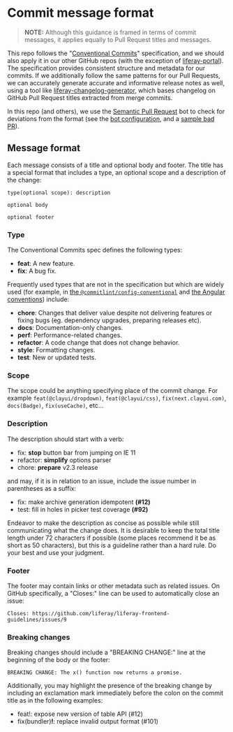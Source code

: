 # Commit message format

> **NOTE:** Although this guidance is framed in terms of commit messages, it applies equally to Pull Request titles and messages.

This repo follows the "[Conventional Commits](https://www.conventionalcommits.org/)" specification, and we should also apply it in our other GitHub repos (with the exception of [liferay-portal](https://github.com/liferay/liferay-portal)). The specification provides consistent structure and metadata for our commits. If we additionally follow the same patterns for our Pull Requests, we can accurately generate accurate and informative release notes as well, using a tool like [liferay-changelog-generator](https://github.com/liferay/liferay-npm-tools/tree/master/packages/liferay-changelog-generator), which bases changelog on GitHub Pull Request titles extracted from merge commits.

In this repo (and others), we use the [Semantic Pull Request](https://github.com/probot/semantic-pull-requests) bot to check for deviations from the format (see the [bot configuration](https://github.com/liferay/liferay-frontend-guidelines/blob/master/.github/semantic.yml), and a [sample bad PR](https://github.com/liferay/liferay-frontend-guidelines/pull/71)).

## Message format

Each message consists of a title and optional body and footer. The title has a special format that includes a type, an optional scope and a description of the change:

```
type(optional scope): description

optional body

optional footer
```

### Type

The Conventional Commits spec defines the following types:

-   **feat**: A new feature.
-   **fix**: A bug fix.

Frequently used types that are not in the specification but which are widely used (for example, in [the `@commitlint/config-conventional`](https://github.com/conventional-changelog/commitlint/tree/master/%40commitlint/config-conventional) and [the Angular conventions](https://github.com/angular/angular/blob/22b96b9/CONTRIBUTING.md#-commit-message-guidelines)) include:

-   **chore**: Changes that deliver value despite not delivering features or fixing bugs (eg. dependency upgrades, preparing releases etc).
-   **docs**: Documentation-only changes.
-   **perf**: Performance-related changes.
-   **refactor**: A code change that does not change behavior.
-   **style**: Formatting changes.
-   **test**: New or updated tests.

### Scope

The scope could be anything specifying place of the commit change. For example `feat(@clayui/dropdown)`, `feat(@clayui/css)`, `fix(next.clayui.com)`, `docs(Badge)`, `fix(useCache)`, etc...

### Description

The description should start with a verb:

-   fix: **stop** button bar from jumping on IE 11
-   refactor: **simplify** options parser
-   chore: **prepare** v2.3 release

and may, if it is in relation to an issue, include the issue number in parentheses as a suffix:

-   fix: make archive generation idempotent **(#12)**
-   test: fill in holes in picker test coverage **(#92)**

Endeavor to make the description as concise as possible while still communicating what the change does. It is desirable to keep the total title length under 72 characters if possible (some places recommend it be as short as 50 characters), but this is a guideline rather than a hard rule. Do your best and use your judgment.

### Footer

The footer may contain links or other metadata such as related issues. On GitHub specifically, a "Closes:" line can be used to automatically close an issue:

```
Closes: https://github.com/liferay/liferay-frontend-guidelines/issues/9
```

### Breaking changes

Breaking changes should include a "BREAKING CHANGE:" line at the beginning of the body or the footer:

```
BREAKING CHANGE: The x() function now returns a promise.
```

Additionally, you may highlight the presence of the breaking change by including an exclamation mark immediately before the colon on the commit title as in the following examples:

-   feat!: expose new version of table API (#12)
-   fix(bundler)**!**: replace invalid output format (#101)
